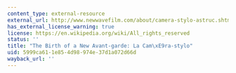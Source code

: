 ```yaml
---
content_type: external-resource
external_url: http://www.newwavefilm.com/about/camera-stylo-astruc.shtml
has_external_license_warning: true
license: https://en.wikipedia.org/wiki/All_rights_reserved
status: ''
title: "The Birth of a New Avant-garde: La Cam\xE9ra-stylo"
uid: 5999ca61-1e85-4d98-974e-37d1a072d66d
wayback_url: ''
---
```

